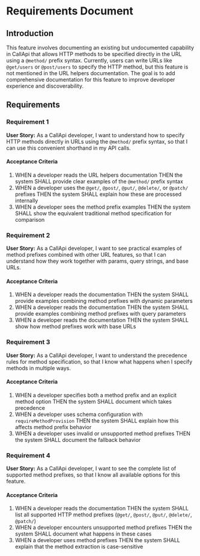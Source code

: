 # Requirements Document

## Introduction

This feature involves documenting an existing but undocumented capability in CallApi that allows HTTP methods to be specified directly in the URL using a `@method/` prefix syntax. Currently, users can write URLs like `@get/users` or `@post/users` to specify the HTTP method, but this feature is not mentioned in the URL helpers documentation. The goal is to add comprehensive documentation for this feature to improve developer experience and discoverability.

## Requirements

### Requirement 1

**User Story:** As a CallApi developer, I want to understand how to specify HTTP methods directly in URLs using the `@method/` prefix syntax, so that I can use this convenient shorthand in my API calls.

#### Acceptance Criteria

1. WHEN a developer reads the URL helpers documentation THEN the system SHALL provide clear examples of the `@method/` prefix syntax
2. WHEN a developer uses the `@get/`, `@post/`, `@put/`, `@delete/`, or `@patch/` prefixes THEN the system SHALL explain how these are processed internally
3. WHEN a developer sees the method prefix examples THEN the system SHALL show the equivalent traditional method specification for comparison

### Requirement 2

**User Story:** As a CallApi developer, I want to see practical examples of method prefixes combined with other URL features, so that I can understand how they work together with params, query strings, and base URLs.

#### Acceptance Criteria

1. WHEN a developer reads the documentation THEN the system SHALL provide examples combining method prefixes with dynamic parameters
2. WHEN a developer reads the documentation THEN the system SHALL provide examples combining method prefixes with query parameters
3. WHEN a developer reads the documentation THEN the system SHALL show how method prefixes work with base URLs

### Requirement 3

**User Story:** As a CallApi developer, I want to understand the precedence rules for method specification, so that I know what happens when I specify methods in multiple ways.

#### Acceptance Criteria

1. WHEN a developer specifies both a method prefix and an explicit method option THEN the system SHALL document which takes precedence
2. WHEN a developer uses schema configuration with `requireMethodProvision` THEN the system SHALL explain how this affects method prefix behavior
3. WHEN a developer uses invalid or unsupported method prefixes THEN the system SHALL document the fallback behavior

### Requirement 4

**User Story:** As a CallApi developer, I want to see the complete list of supported method prefixes, so that I know all available options for this feature.

#### Acceptance Criteria

1. WHEN a developer reads the documentation THEN the system SHALL list all supported HTTP method prefixes (`@get/`, `@post/`, `@put/`, `@delete/`, `@patch/`)
2. WHEN a developer encounters unsupported method prefixes THEN the system SHALL document what happens in these cases
3. WHEN a developer uses method prefixes THEN the system SHALL explain that the method extraction is case-sensitive